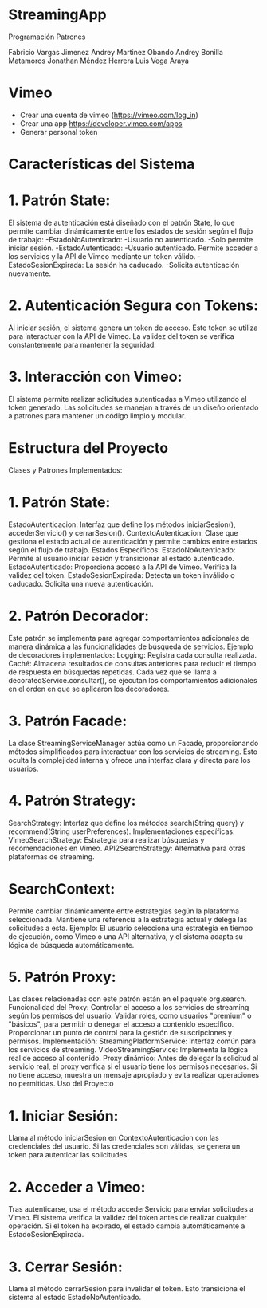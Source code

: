 # StreamingApp
Programación Patrones

Fabricio Vargas Jimenez
Andrey Martinez Obando
Andrey Bonilla Matamoros 
Jonathan Méndez Herrera
Luis Vega Araya
# Vimeo

- Crear una cuenta de vimeo (https://vimeo.com/log_in)
- Crear una app https://developer.vimeo.com/apps
- Generar personal token
# Características del Sistema
# 1. Patrón State:
El sistema de autenticación está diseñado con el patrón State, lo que permite cambiar dinámicamente entre los estados de sesión según el flujo de trabajo:
-EstadoNoAutenticado:
-Usuario no autenticado.
-Solo permite iniciar sesión.
-EstadoAutenticado:
-Usuario autenticado.
Permite acceder a los servicios y la API de Vimeo mediante un token válido.
-EstadoSesionExpirada:
La sesión ha caducado.
-Solicita autenticación nuevamente.
# 2. Autenticación Segura con Tokens:
Al iniciar sesión, el sistema genera un token de acceso.
Este token se utiliza para interactuar con la API de Vimeo.
La validez del token se verifica constantemente para mantener la seguridad.
# 3. Interacción con Vimeo:
El sistema permite realizar solicitudes autenticadas a Vimeo utilizando el token generado.
Las solicitudes se manejan a través de un diseño orientado a patrones para mantener un código limpio y modular.
# Estructura del Proyecto
Clases y Patrones Implementados:
# 1. Patrón State:
EstadoAutenticacion:
Interfaz que define los métodos iniciarSesion(), accederServicio() y cerrarSesion().
ContextoAutenticacion:
Clase que gestiona el estado actual de autenticación y permite cambios entre estados según el flujo de trabajo.
Estados Específicos:
EstadoNoAutenticado: Permite al usuario iniciar sesión y transicionar al estado autenticado.
EstadoAutenticado:
Proporciona acceso a la API de Vimeo.
Verifica la validez del token.
EstadoSesionExpirada:
Detecta un token inválido o caducado.
Solicita una nueva autenticación.
# 2. Patrón Decorador:
Este patrón se implementa para agregar comportamientos adicionales de manera dinámica a las funcionalidades de búsqueda de servicios.
Ejemplo de decoradores implementados:
Logging: Registra cada consulta realizada.
Caché: Almacena resultados de consultas anteriores para reducir el tiempo de respuesta en búsquedas repetidas.
Cada vez que se llama a decoratedService.consultar(), se ejecutan los comportamientos adicionales en el orden en que se aplicaron los decoradores.
# 3. Patrón Facade:
La clase StreamingServiceManager actúa como un Facade, proporcionando métodos simplificados para interactuar con los servicios de streaming.
Esto oculta la complejidad interna y ofrece una interfaz clara y directa para los usuarios.
# 4. Patrón Strategy:
SearchStrategy: Interfaz que define los métodos search(String query) y recommend(String userPreferences).
Implementaciones específicas:
VimeoSearchStrategy: Estrategia para realizar búsquedas y recomendaciones en Vimeo.
API2SearchStrategy: Alternativa para otras plataformas de streaming.
# SearchContext:
Permite cambiar dinámicamente entre estrategias según la plataforma seleccionada.
Mantiene una referencia a la estrategia actual y delega las solicitudes a esta.
Ejemplo: El usuario selecciona una estrategia en tiempo de ejecución, como Vimeo o una API alternativa, y el sistema adapta su lógica de búsqueda automáticamente.
# 5. Patrón Proxy:
Las clases relacionadas con este patrón están en el paquete org.search.
Funcionalidad del Proxy:
Controlar el acceso a los servicios de streaming según los permisos del usuario.
Validar roles, como usuarios "premium" o "básicos", para permitir o denegar el acceso a contenido específico.
Proporcionar un punto de control para la gestión de suscripciones y permisos.
Implementación:
StreamingPlatformService: Interfaz común para los servicios de streaming.
VideoStreamingService: Implementa la lógica real de acceso al contenido.
Proxy dinámico:
Antes de delegar la solicitud al servicio real, el proxy verifica si el usuario tiene los permisos necesarios.
Si no tiene acceso, muestra un mensaje apropiado y evita realizar operaciones no permitidas.
Uso del Proyecto
# 1. Iniciar Sesión:
Llama al método iniciarSesion en ContextoAutenticacion con las credenciales del usuario.
Si las credenciales son válidas, se genera un token para autenticar las solicitudes.
# 2. Acceder a Vimeo:
Tras autenticarse, usa el método accederServicio para enviar solicitudes a Vimeo.
El sistema verifica la validez del token antes de realizar cualquier operación.
Si el token ha expirado, el estado cambia automáticamente a EstadoSesionExpirada.
# 3. Cerrar Sesión:
Llama al método cerrarSesion para invalidar el token.
Esto transiciona el sistema al estado EstadoNoAutenticado.
   
